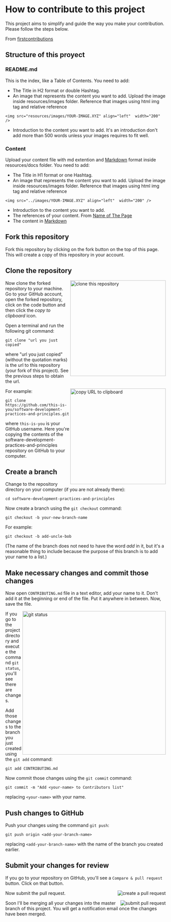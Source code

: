 # How to contribute to this project

This project aims to simplify and guide the way you make your contribution. Please follow the steps below.

From [firstcontributions](https://github.com/firstcontributions/first-contributions)

## Structure of this proyect

### README.md
This is the index, like a Table of Contents.
You need to add:
* The Title in H2 format or double Hashtag.
* An image that represents the content you want to add. Upload the image inside resources/images folder. Reference that images using html img tag and relative reference
```
<img src="resources/images/YOUR-IMAGE.XYZ" align="left"  width="200" />
```
* Introduction to the content you want to add. It's an introduction don't add more than 500 words unless your images requires to fit well.

### Content
Upload your content file with md extention and [Markdown](https://guides.github.com/features/mastering-markdown/) format inside resources/docs folder. 
You need to add:
* The Title in H1 format or one Hashtag.
* An image that represents the content you want to add. Upload the image inside resources/images folder. Reference that images using html img tag and relative reference
```
<img src="../images/YOUR-IMAGE.XYZ" align="left"  width="200" />
```
* Introduction to the content you want to add. 
* The references of your content. From [Name of The Page](#)
* The content in [Markdown](https://guides.github.com/features/mastering-markdown/) 

## Fork this repository

Fork this repository by clicking on the fork button on the top of this page.
This will create a copy of this repository in your account.

## Clone the repository

<img align="right" width="300" src="https://firstcontributions.github.io/assets/Readme/clone.png" alt="clone this repository" />

Now clone the forked repository to your machine. Go to your GitHub account, open the forked repository, click on the code button and then click the _copy to clipboard_ icon.

Open a terminal and run the following git command:

```
git clone "url you just copied"
```

where "url you just copied" (without the quotation marks) is the url to this repository (your fork of this project). See the previous steps to obtain the url.

<img align="right" width="300" src="https://firstcontributions.github.io/assets/Readme/copy-to-clipboard.png" alt="copy URL to clipboard" />

For example:

```
git clone https://github.com/this-is-you/software-development-practices-and-principles.git
```

where `this-is-you` is your GitHub username. Here you're copying the contents of the software-development-practices-and-principles repository on GitHub to your computer.

## Create a branch

Change to the repository directory on your computer (if you are not already there):

```
cd software-development-practices-and-principles
```

Now create a branch using the `git checkout` command:

```
git checkout -b your-new-branch-name
```

For example:

```
git checkout -b add-uncle-bob
```

(The name of the branch does not need to have the word _add_ in it, but it's a reasonable thing to include because the purpose of this branch is to add your name to a list.)

## Make necessary changes and commit those changes

Now open `CONTRIBUTING.md` file in a text editor, add your name to it. Don't add it at the beginning or end of the file. Put it anywhere in between. Now, save the file.

<img align="right" width="450" src="https://firstcontributions.github.io/assets/Readme/git-status.png" alt="git status" />

If you go to the project directory and execute the command `git status`, you'll see there are changes.

Add those changes to the branch you just created using the `git add` command:

```
git add CONTRIBUTING.md
```

Now commit those changes using the `git commit` command:

```
git commit -m "Add <your-name> to Contributors list"
```

replacing `<your-name>` with your name.

## Push changes to GitHub

Push your changes using the command `git push`:

```
git push origin <add-your-branch-name>
```

replacing `<add-your-branch-name>` with the name of the branch you created earlier.

## Submit your changes for review

If you go to your repository on GitHub, you'll see a `Compare & pull request` button. Click on that button.

<img style="float: right;" src="https://firstcontributions.github.io/assets/Readme/compare-and-pull.png" alt="create a pull request" />

Now submit the pull request.

<img style="float: right;" src="https://firstcontributions.github.io/assets/Readme/submit-pull-request.png" alt="submit pull request" />

Soon I'll be merging all your changes into the master branch of this project. You will get a notification email once the changes have been merged.



